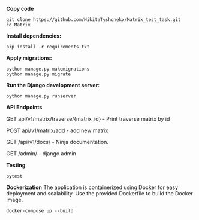 **Copy code**
```
git clone https://github.com/NikitaTyshcneko/Matrix_test_task.git
cd Matrix
```

**Install dependencies:**
```
pip install -r requirements.txt
```
**Apply migrations:**
```
python manage.py makemigrations
python manage.py migrate
```

**Run the Django development server:**
```
python manage.py runserver
```

**API Endpoints**

GET api/v1/matrix/traverse/{matrix_id} - Print traverse matrix by id

POST api/v1/matrix/add - add new matrix

GET /api/v1/docs/ - Ninja documentation.

GET /admin/ - django admin

**Testing**
```
pytest
```

**Dockerization**
The application is containerized using Docker for easy deployment and scalability. Use the provided Dockerfile to build the Docker image.
```
docker-compose up --build 
```